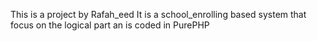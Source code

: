 This is a project by Rafah_eed
It is a school_enrolling based system that focus on the logical part an is coded in PurePHP
